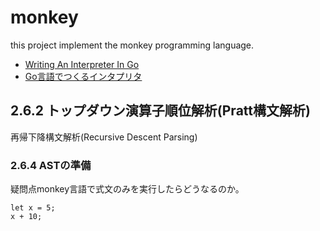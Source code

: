# monkey

this project implement the monkey programming language.

- [Writing An Interpreter In Go](https://interpreterbook.com/)
- [Go言語でつくるインタプリタ](https://www.oreilly.co.jp/books/9784873118222/)

## 2.6.2 トップダウン演算子順位解析(Pratt構文解析)

再帰下降構文解析(Recursive Descent Parsing)

### 2.6.4 ASTの準備

疑問点monkey言語で式文のみを実行したらどうなるのか。

```monkey
let x = 5;
x + 10;
```
